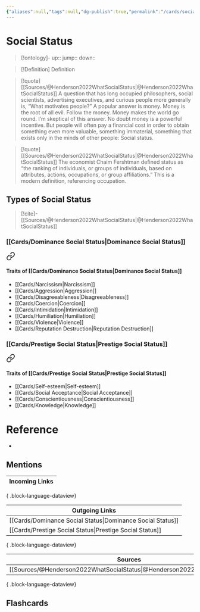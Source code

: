 ```yaml
---
{"aliases":null,"tags":null,"dg-publish":true,"permalink":"/cards/social-status/","dgPassFrontmatter":true}
---
```


# Social Status

> [!ontology]-
> up:: 
> jump:: 
> down:: 

> [!Definition] Definition
> 

> [!quote] [[Sources/@Henderson2022WhatSocialStatus\|@Henderson2022WhatSocialStatus]]
> A question that has long occupied philosophers, social scientists, advertising executives, and curious people more generally is, “What motivates people?” A popular answer is money. Money is the root of all evil. Follow the money. Money makes the world go round. I’m skeptical of this answer. No doubt money is a powerful incentive. But people will often pay a financial cost in order to obtain something even more valuable, something immaterial, something that exists only in the minds of other people: Social status.

> [!quote] [[Sources/@Henderson2022WhatSocialStatus\|@Henderson2022WhatSocialStatus]]
> The economist Chaim Fershtman defined status as “the ranking of individuals, or groups of individuals, based on attributes, actions, occupations, or group affiliations.” This is a modern definition, referencing occupation.

## Types of Social Status

> [!cite]-
> [[Sources/@Henderson2022WhatSocialStatus\|@Henderson2022WhatSocialStatus]]

### [[Cards/Dominance Social Status\|Dominance Social Status]]

<div class="transclusion internal-embed is-loaded"><a class="markdown-embed-link" href="/cards/dominance-social-status/#traits-of-dominance-social-status" aria-label="Open link"><svg xmlns="http://www.w3.org/2000/svg" width="24" height="24" viewBox="0 0 24 24" fill="none" stroke="currentColor" stroke-width="2" stroke-linecap="round" stroke-linejoin="round" class="svg-icon lucide-link"><path d="M10 13a5 5 0 0 0 7.54.54l3-3a5 5 0 0 0-7.07-7.07l-1.72 1.71"></path><path d="M14 11a5 5 0 0 0-7.54-.54l-3 3a5 5 0 0 0 7.07 7.07l1.71-1.71"></path></svg></a><div class="markdown-embed">



#### Traits of [[Cards/Dominance Social Status\|Dominance Social Status]]

- [[Cards/Narcissism\|Narcissism]] 
- [[Cards/Aggression\|Aggression]]
- [[Cards/Disagreeableness\|Disagreeableness]]
- [[Cards/Coercion\|Coercion]]
- [[Cards/Intimidation\|Intimidation]]
- [[Cards/Humiliation\|Humiliation]]
- [[Cards/Violence\|Violence]]
- [[Cards/Reputation Destruction\|Reputation Destruction]]


</div></div>


### [[Cards/Prestige Social Status\|Prestige Social Status]]

<div class="transclusion internal-embed is-loaded"><a class="markdown-embed-link" href="/cards/prestige-social-status/#traits-of-prestige-social-status" aria-label="Open link"><svg xmlns="http://www.w3.org/2000/svg" width="24" height="24" viewBox="0 0 24 24" fill="none" stroke="currentColor" stroke-width="2" stroke-linecap="round" stroke-linejoin="round" class="svg-icon lucide-link"><path d="M10 13a5 5 0 0 0 7.54.54l3-3a5 5 0 0 0-7.07-7.07l-1.72 1.71"></path><path d="M14 11a5 5 0 0 0-7.54-.54l-3 3a5 5 0 0 0 7.07 7.07l1.71-1.71"></path></svg></a><div class="markdown-embed">



#### Traits of [[Cards/Prestige Social Status\|Prestige Social Status]]

- [[Cards/Self-esteem\|Self-esteem]]
- [[Cards/Social Acceptance\|Social Acceptance]]
- [[Cards/Conscientiousness\|Conscientiousness]]
- [[Cards/Knowledge\|Knowledge]]


</div></div>


# Reference
- 

## Mentions
| Incoming Links |
| -------------- |

{ .block-language-dataview}

| Outgoing Links                                                |
| ------------------------------------------------------------- |
| [[Cards/Dominance Social Status\|Dominance Social Status]] |
| [[Cards/Prestige Social Status\|Prestige Social Status]]   |

{ .block-language-dataview}

| Sources                                                                       |
| ----------------------------------------------------------------------------- |
| [[Sources/@Henderson2022WhatSocialStatus\|@Henderson2022WhatSocialStatus]] |

{ .block-language-dataview}

## Flashcards 
